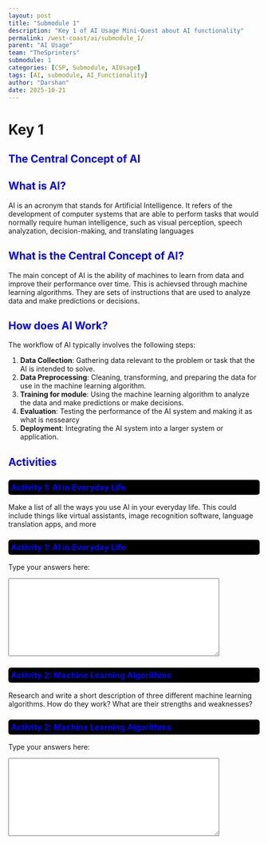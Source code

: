 ```yaml
---
layout: post
title: "Submodule 1"
description: "Key 1 of AI Usage Mini-Quest about AI functionality"
permalink: /west-coast/ai/submodule_1/
parent: "AI Usage"
team: "TheSprinters"
submodule: 1
categories: [CSP, Submodule, AIUsage]
tags: [AI, submodule, AI_Functionality]
author: "Darshan"
date: 2025-10-21
---
```


<style>
  h3 {
    color: #0000ff;
    background-color: #000000;
    padding: 5px;
    border-radius: 5px;
  }
</style>

# Key 1

## <span style="color: #0000ff">The Central Concept of AI</span>

## <span style="color: #0000ff">What is AI?</span>

AI is an acronym that stands for Artificial Intelligence. It refers of the development of computer systems that are able to perform tasks that would normally require human intelligence, such as visual perception, speech analyzation, decision-making, and translating languages

## <span style="color: #0000ff">What is the Central Concept of AI?</span>

The main concept of AI is the ability of machines to learn from data and improve their performance over time. This is achievsed through machine learning algorithms. They are sets of instructions that are used to analyze data and make predictions or decisions.

## <span style="color: #0000ff">How does AI Work?</span>

The workflow of AI typically involves the following steps:

1. **Data Collection**: Gathering data relevant to the problem or task that the AI is intended to solve.
2. **Data Preprocessing**: Cleaning, transforming, and preparing the data for use in the machine learning algorithm.
3. **Training for module**: Using the machine learning algorithm to analyze the data and make predictions or make decisions.
4. **Evaluation**: Testing the performance of the AI system and making it as what is nessearcy
5. **Deployment**: Integrating the AI system into a larger system or application.

## <span style="color: #0000ff">Activities</span>

### <span style="color: #0000ff">Activity 1: AI in Everyday Life</span>

Make a list of all the ways you use AI in your everyday life. This could include things like virtual assistants, image recognition software, language translation apps, and more

<div>
  <h3>Activity 1: AI in Everyday Life</h3>
  <p>Type your answers here:</p>
  <textarea rows="10" cols="50"></textarea>
</div>

### <span style="color: #0000ff">Activity 2: Machine Learning Algorithms</span>

Research and write a short description of three different machine learning algorithms. How do they work? What are their strengths and weaknesses?

<div>
  <h3>Activity 2: Machine Learning Algorithms</h3>
  <p>Type your answers here:</p>
  <textarea rows="10" cols="50"></textarea>
</div>

